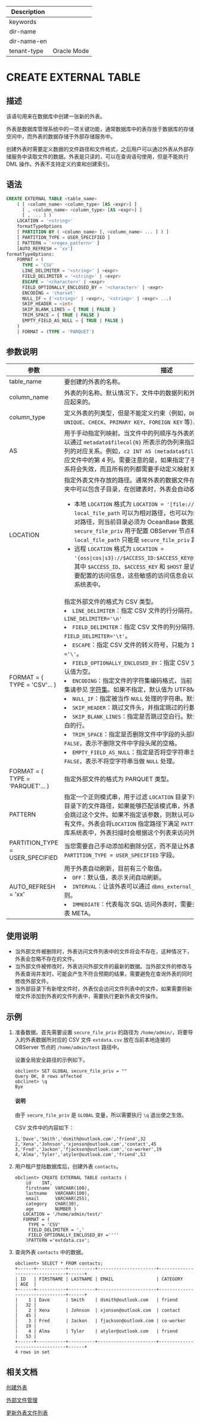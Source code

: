 | Description   |                 |
|---------------|-----------------|
| keywords      |                 |
| dir-name      |                 |
| dir-name-en   |                 |
| tenant-type   | Oracle Mode     |

# CREATE EXTERNAL TABLE

## 描述

该语句用来在数据库中创建一张新的外表。

外表是数据库管理系统中的一项关键功能，通常数据库中的表存放于数据库的存储空间中，而外表的数据存储于外部存储服务中。

创建外表时需要定义数据的文件路径和文件格式，之后用户可以通过外表从外部存储服务中读取文件的数据。外表是只读的，可以在查询语句使用，但是不能执行 DML 操作。外表不支持定义约束和创建索引。

## 语法

```sql
CREATE EXTERNAL TABLE <table_name>
    ( [ <column_name> <column_type> [AS <expr>] ]
      [ , <column_name> <column_type> [AS <expr>] ]
      [ , ... ] )
    LOCATION = '<string>'
    formatTypeOptions
    [ PARTITION BY ( <column_name> [, <column_name> ... ] ) ]
    [ PARTITION_TYPE = USER_SPECIFIED ]
    [ PATTERN = '<regex_pattern>' ]
    [AUTO_REFRESH = 'xx']
formatTypeOptions:
    FORMAT = (
      TYPE = 'CSV'
      LINE_DELIMITER = '<string>' | <expr>
      FIELD_DELIMITER = '<string>' | <expr>
      ESCAPE = '<character>' | <expr>
      FIELD_OPTIONALLY_ENCLOSED_BY = '<character>' | <expr>
      ENCODING = 'charset'
      NULL_IF = ('<string>' | <expr>, '<string>' | <expr> ...)
      SKIP_HEADER = <int>
      SKIP_BLANK_LINES = { TRUE | FALSE }
      TRIM_SPACE = { TRUE | FALSE }
      EMPTY_FIELD_AS_NULL = { TRUE | FALSE }
    )
    | FORMAT = (TYPE = 'PARQUET')
```

## 参数说明

|             **参数**            |            **描述**              |
|-----------------------------------|-----------------------------------|
| table_name | 要创建的外表的名称。|
| column_name | 外表的列名称。默认情况下，文件中的数据列和外表定义的列是自动按顺序对应起来的。|
| column_type |定义外表的列类型，但是不能定义约束（例如，`DEFAULT`、`NOT NULL`、`UNIQUE`、`CHECK`、`PRIMARY KEY`、`FOREIGN KEY` 等）。|
| AS <expr>   | 用于手动指定列映射。当文件中的列顺序与外表的列所定义顺序不一致时，可以通过 `metadata$filecol{N}` 所表示的伪列来指定外表的列与文件中的第 N 列的对应关系。例如，`c2 INT AS (metadata$filecol4)` 表示外表的 `c2` 列对应文件中的第 4 列。需要注意的是，如果指定了手动列映射，那么自动映射关系将会失效，而且所有的列都需要手动定义映射关系。|
| LOCATION   | 指定外表文件存放的路径。通常外表的数据文件存放于单独一个目录中，文件夹中可以包含子目录，在创建表时，外表会自动收集该目录中的所有文件。<ul><li> 本地 `LOCATION` 格式为 `LOCATION = '[file://] local_file_path'`，其中`local_file_path` 可以为相对路径，也可以为绝对路径。如果填写的是相对路径，则当前目录必须为 OceanBase 数据库的安装目录；`secure_file_priv` 用于配置 OBServer 节点有权限访问的文件路径。`local_file_path` 只能是 `secure_file_priv` 路径的子路径。</li><li> 远程 `LOCATION` 格式为 `LOCATION = '{oss\|cos\|s3}://$ACCESS_ID:$ACCESS_KEY@$HOST/remote_file_path'`，其中 `$ACCESS_ID`、`$ACCESS_KEY` 和 `$HOST` 是访问 OSS、COS 和 S3 时需要配置的访问信息，这些敏感的访问信息会以加密的方式存放在数据库的系统表中。</li></ul>|
|FORMAT = ( TYPE = 'CSV'... )     | 指定外部文件的格式为 CSV 类型。</li><li>`LINE_DELIMITER`：指定 CSV 文件的行分隔符。默认值为 `LINE_DELIMITER='\n'`</li><li>`FIELD_DELIMITER`：指定 CSV 文件的列分隔符。默认值为 `FIELD_DELIMITER='\t'`。</li><li>`ESCAPE`：指定 CSV 文件的转义符号，只能为 1 个字节。默认值为 `ESCAPE ='\'`。</li><li>`FIELD_OPTIONALLY_ENCLOSED_BY`：指定 CSV 文件中包裹字段值的符号。默认值为空。</li><li>`ENCODING`：指定文件的字符集编码格式，当前 Oracle 模式支持的所有字符集请参见 [字符集](../../300.basic-elements-of-oracle-mode/1000.character-set-and-collation-of-oracle-mode.md)。如果不指定，默认值为 UTF8MB4。</li><li>`NULL_IF`：指定被当作 `NULL` 处理的字符串。默认值为空。</li><li>`SKIP_HEADER`：跳过文件头，并指定跳过的行数。</li><li>`SKIP_BLANK_LINES`：指定是否跳过空白行。默认值为 `FALSE`，表示不跳过空白的行。</li><li>`TRIM_SPACE`：指定是否删除文件中字段的头部和尾部空格。默认值为 `FALSE`，表示不删除文件中字段头尾的空格。</li><li>`EMPTY_FIELD_AS_NULL`：指定是否将空字符串当作 `NULL` 处理。默认值为 `FALSE`，表示不将空字符串当做 `NULL` 处理。</li></ul>|
|  FORMAT = ( TYPE = 'PARQUET'... )   |  指定外部文件的格式为 PARQUET 类型。  |
| PATTERN    | 指定一个正则模式串，用于过滤 `LOCATION` 目录下的文件。对于每个 `LOCATION` 目录下的文件路径，如果能够匹配该模式串，外表会访问这个文件，否则外表会跳过这个文件。如果不指定该参数，则默认可以访问 `LOCATION` 目录下的所有文件。外表会将`LOCATION` 指定路径下满足 `PATTERN` 的文件列表保存在数据库系统表中，外表扫描时会根据这个列表来访问外部的文件。|
|PARTITION_TYPE = USER_SPECIFIED|当您需要自己手动添加和删除分区，而不是让外表自动管理分区时，需要指定 <code>PARTITION_TYPE = USER_SPECIFIED</code> 字段。|
|AUTO_REFRESH = 'xx'|用于外表自动刷新，目前有三个取值。<br><li>`OFF`：默认值，表示关闭自动刷新。</li><li>`INTERVAL`：让该外表可以通过 `dbms_external_table` 来管理自动刷新规则。</li><li>`IMMEDIATE`：代表每次 SQL 访问外表时，需要去刷新一次该 SQL 相关的外表 META。|

## 使用说明

* 当外部文件被删除时，外表访问文件列表中的文件将会不存在，这种情况下，外表会忽略不存在的文件。
* 当外部文件被修改时，外表访问外部文件的最新的数据。当外部文件的修改与外表查询并发时，可能会产生不符合预期的结果，需要避免在查询外表的同时修改外部文件。
* 当外部目录下有新增文件时，外表仅会访问文件列表中的文件，如果需要将新增文件添加到外表的文件列表中，需要执行更新外表文件操作。

## 示例

1. 准备数据。首先需要设置 `secure_file_priv` 的路径为 `/home/admin/`，将要导入的外表数据所对应的 CSV 文件 `extdata.csv` 放在当前本地连接的 OBServer 节点的 `/home/admin/test` 路径中。

   设置全局安全路径的示例如下。

   ```shell
   obclient> SET GLOBAL secure_file_priv = ""
   Query OK, 0 rows affected
   obclinet> \q
   Bye
   ```

   <main id="notice" type='explain'>
     <h4>说明</h4>
     <p>由于 <code>secure_file_priv</code> 是 <code>GLOBAL</code> 变量，所以需要执行 <code>\q</code> 退出使之生效。</p>
   </main>

   CSV 文件中的内容如下：

   ```shell
   1,'Dave','Smith','dsmith@outlook.com','friend',32
   2,'Xena','Johnson','xjonson@outlook.com','contact',45
   3,'Fred','Jackon','fjackson@outlook.com','co-worker',19
   4,'Alma','Tyler','atyler@outlook.com','friend',53
   ```

2. 用户租户登陆数据库后，创建外表 `contacts`。

   ```shell
   obclient> CREATE EXTERNAL TABLE contacts (
       id    INT,
       firstname  VARCHAR(100),
       lastname   VARCHAR(100),
       email      VARCHAR(255),
       category   CHAR(30),
       age        NUMBER )
      LOCATION = '/home/admin/test/'
      FORMAT = (
        TYPE = 'CSV'
        FIELD_DELIMITER = ','
        FIELD_OPTIONALLY_ENCLOSED_BY =''''
       )PATTERN ='extdata.csv';
   ```

3. 查询外表 `contacts` 中的数据。

   ```shell
   obclient> SELECT * FROM contacts;
   +------+-----------+----------+----------------------+--------------------------------+------+
   | ID   | FIRSTNAME | LASTNAME | EMAIL                | CATEGORY                       | AGE  |
   +------+-----------+----------+----------------------+--------------------------------+------+
   |    1 | Dave      | Smith    | dsmith@outlook.com   | friend                         |   32 |
   |    2 | Xena      | Johnson  | xjonson@outlook.com  | contact                        |   45 |
   |    3 | Fred      | Jackon   | fjackson@outlook.com | co-worker                      |   19 |
   |    4 | Alma      | Tyler    | atyler@outlook.com   | friend                         |   53 |
   +------+-----------+----------+----------------------+--------------------------------+------+
   4 rows in set  
   ```

## 相关文档

[创建外表](../../../../../300.database-object-management/200.manage-object-of-oracle-mode/100.manage-tables-of-oracle-mode/1000.manage-external-tables-of-oracle-mode/200.create-a-external-table-of-oracle-mode.md)

[外部文件管理](../../../../../300.database-object-management/200.manage-object-of-oracle-mode/100.manage-tables-of-oracle-mode/1000.manage-external-tables-of-oracle-mode/300.manage-external-files-of-oracle-mode.md)

[更新外表文件列表](../100.ddl-of-oracle-mode/100.alter-external-table-of-oracle-mode.md)
